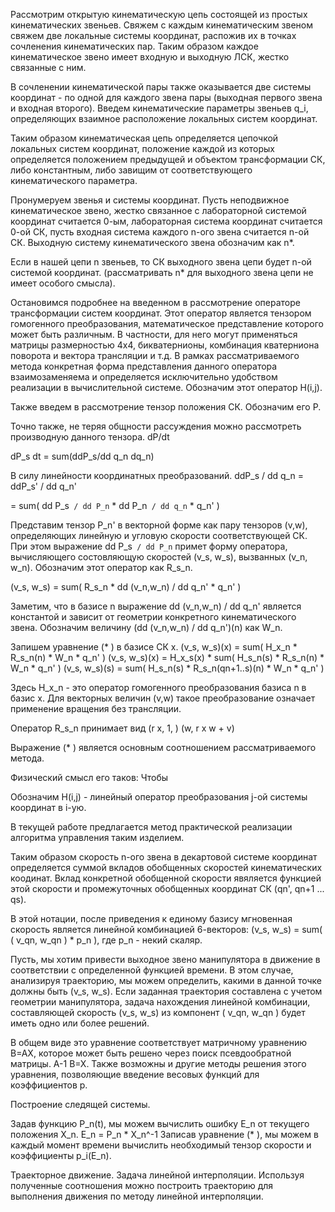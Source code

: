 Рассмотрим открытую кинематическую цепь состоящей из простых кинематических звеньев. Свяжем с каждым кинематическим звеном свяжем две локальные системы координат, распожив их в точках сочленения кинематических пар. Таким образом каждое кинематическое звено имеет входную и выходную ЛСК, жестко связанные с ним.

В сочленении кинематической пары также оказывается две системы координат - по одной для каждого звена пары (выходная первого звена и входная второго). Введем кинематические параметры звеньев q_i, определяющих взаимное расположение локальных систем координат.

Таким образом кинематическая цепь определяется цепочкой локальных систем координат, положение каждой из которых определяется положением предыдущей и объектом трансформации СК, либо константным, либо завищим от соответствующего кинематического параметра.

Пронумеруем звенья и системы координат. Пусть неподвижное кинематическое звено, жестко связанное с лабораторной системой координат считается 0-ым, лабораторная система координат считается 0-ой СК, пусть входная система каждого n-ого звена считается n-ой СК. Выходную систему кинематического звена обозначим как n\*. 

Если в нашей цепи n звеньев, то СК выходного звена цепи будет n-ой системой координат. (рассматривать n\* для выходного звена цепи не имеет особого смысла).


Остановимся подробнее на введенном в рассмотрение операторе трансформации систем координат. Этот оператор является тензором гомогенного преобразования, математическое представление которого может быть различным. В частности, для него могут применяться матрицы размерностью 4x4, бикватернионы, комбинация кватерниона поворота и вектора трансляции и т.д. В рамках рассматриваемого метода конкретная форма представления данного оператора взаимозаменяема и определяется исключительно удобством реализации в вычислительной системе. Обозначим этот оператор H(i,j).

Также введем в рассмотрение тензор положения СК. Обозначим его P.

Точно также, не теряя общности рассуждения можно рассмотреть производную данного тензора. dP/dt

dP_s
dt   = sum(ddP_s/dd q_n dq_n) 

В силу линейности координатных преобразований. 
ddP_s / dd q_n = ddP_s' / dd q_n'

 = sum( dd P_s` / dd P_n` * dd P_n` / dd q_n` * q_n' )

 Представим тензор P_n' в векторной форме как пару тензоров (v,w), определяющих линейную и угловую скорости соответствующей СК. При этом выражение 
 dd P_s` / dd P_n` примет форму оператора, вычисляющего состовляющую скоростей (v_s, w_s), вызванных (v_n, w_n). Обозначим этот оператор как R_s_n.

(v_s, w_s) = sum(  R_s_n * dd (v_n,w_n) / dd q_n' * q_n' )

Заметим, что в базисе n выражение dd (v_n,w_n) / dd q_n' является константой и зависит от геометрии конкретного кинематического звена. Обозначим величину (dd (v_n,w_n) / dd q_n')(n) как W_n.

Запишем уравнение (* ) в базисе СК x.
(v_s, w_s)(x) = sum( H_x_n * R_s_n(n) * W_n * q_n' )
(v_s, w_s)(x) = H_x_s(x) * sum( H_s_n(s) * R_s_n(n) * W_n * q_n' )
(v_s, w_s)(s) = sum( H_s_n(s) * R_s_n(qn+1..s)(n) * W_n * q_n' )


Здесь H_x_n - это оператор гомогенного преобразования базиса n в базис x. Для векторных величин (v,w) такое преобразование означает применение вращения без трансляции.

Оператор R_s_n принимает вид (r x, 1, ) (w, r x w + v)

Выражение (* ) является основным соотношением рассматриваемого метода.

Физический смысл его таков: Чтобы 

Обозначим H(i,j) - линейный оператор преобразования j-ой системы координат в i-ую. 

В текущей работе предлагается метод практической реализации алгоритма управления таким изделием.

Таким образом скорость n-ого звена в декартовой системе координат определяется суммой вкладов обобщенных скоростей кинематических коодинат. Вклад конкретной обобщенной скорости явяляется функцией этой скорости и промежуточных обобщенных координат СК (qn', qn+1 ... qs).

В этой нотации, после приведения к единому базису мгновенная скорость является линейной комбинацией 6-векторов:
(v_s, w_s) = sum( ( v_qn, w_qn ) * p_n ), где p_n - некий скаляр.

Пусть, мы хотим привести выходное звено манипулятора в движение в соответствии с определенной функцией времени. В этом случае, анализируя траекторию, мы можем определить, какими в данной точке должны быть (v_s, w_s). Если заданная траектория составлена  с учетом геометрии манипулятора, задача нахождения линейной комбинации, составляющей скорость (v_s, w_s) из компонент ( v_qn, w_qn ) будет иметь одно или более решений.

В общем виде это уравнение соответствует матричному уравнению B=AX, которое может быть решено через поиск псевдообратной матрицы.  A-1 B=X.  Также возможны и другие методы решения этого уравнения, позволяющие введение весовых функций для коэффициентов p.

Построение следящей системы.

Задав функцию P_n(t), мы можем вычислить ошибку E_n от текущего положения X_n.  E_n = P_n * X_n^-1
Записав уравнение (* ), мы можем в каждый момент времени вычислить необходимый тензор скорости и коэффициенты p_i(E_n). 


Траекторное движение. Задача линейной интерполяции. 
Используя полученные соотношения можно построить траекторию для выполнения движения по методу линейной интерполяции. 